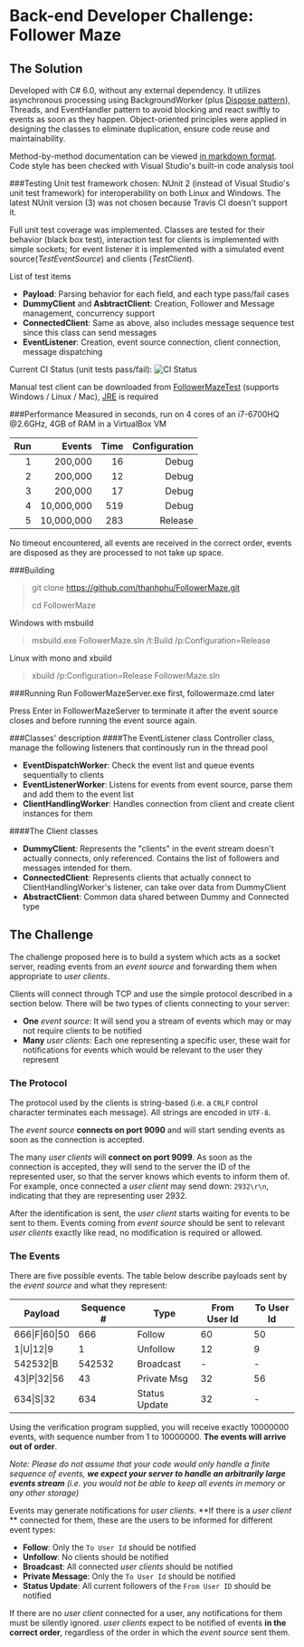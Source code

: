 # Back-end Developer Challenge: Follower Maze

## The Solution
Developed with C# 6.0, without any external dependency. It utilizes asynchronous processing using BackgroundWorker (plus [Dispose pattern](https://msdn.microsoft.com/en-us/library/b1yfkh5e(v=vs.110).aspx)), Threads, and EventHandler pattern to avoid blocking and react swiftly to events as soon as they happen. Object-oriented principles were applied in designing the classes to eliminate duplication, ensure code reuse and maintainability.

Method-by-method documentation can be viewed [in markdown format](Docs/FollowerMazeServer.GeneratedXmlDoc.md). Code style has been checked with Visual Studio's built-in code analysis tool

###Testing
Unit test framework chosen: NUnit 2 (instead of Visual Studio's unit test framework) for interoperability on both Linux and Windows. The latest NUnit version (3) was not chosen because Travis CI doesn't support it.

Full unit test coverage was implemented. Classes are tested for their behavior (black box test), interaction test for clients is implemented with simple sockets; for event listener it is implemented with a simulated event source(*TestEventSource*) and clients (*TestClient*).

List of test items
* **Payload**: Parsing behavior for each field, and each type pass/fail cases
* **DummyClient** and **AsbtractClient**: Creation, Follower and Message management, concurrency support
* **ConnectedClient**: Same as above, also includes message sequence test since this class can send messages
* **EventListener**: Creation, event source connection, client connection, message dispatching

Current CI Status (unit tests pass/fail): ![CI Status](https://travis-ci.org/thanhphu/FollowerMaze.svg?branch=master)

Manual test client can be downloaded from [FollowerMazeTest](FollowerMazeTest/Manual) (supports Windows / Linux / Mac), [JRE](http://www.oracle.com/technetwork/java/javase/downloads/jre8-downloads-2133155.html) is required

###Performance
Measured in seconds, run on 4 cores of an i7-6700HQ @2.6GHz, 4GB of RAM in a VirtualBox VM

| Run | Events     | Time | Configuration |
|----:|-----------:|-----:|--------------:|
| 1   | 200,000    | 16   |Debug|
| 2   | 200,000    | 12   |Debug|
| 3   | 200,000    | 17   |Debug|
| 4   | 10,000,000 | 519  |Debug|
| 5   | 10,000,000 | 283  |Release|

No timeout encountered, all events are received in the correct order, events are disposed as they are processed to not take up space.

###Building

>git clone https://github.com/thanhphu/FollowerMaze.git
>
>cd FollowerMaze
>

Windows with msbuild
>msbuild.exe FollowerMaze.sln /t:Build /p:Configuration=Release

Linux with mono and xbuild
>xbuild /p:Configuration=Release FollowerMaze.sln
>

###Running
Run FollowerMazeServer.exe first, followermaze.cmd later

Press Enter in FollowerMazeServer to terminate it after the event source closes and before running the event source again.

###Classes' description
####The EventListener class
Controller class, manage the following listeners that continously run in the thread pool

* **EventDispatchWorker**: Check the event list and queue events sequentially to clients
* **EventListenerWorker**: Listens for events from event source, parse them and add them to the event list
* **ClientHandlingWorker**: Handles connection from client and create client instances for them

####The Client classes

* **DummyClient**: Represents the "clients" in the event stream doesn't actually connects, only referenced. Contains the list of followers and messages intended for them.
* **ConnectedClient**: Represents clients that actually connect to ClientHandlingWorker's listener, can take over data from DummyClient
* **AbstractClient**: Common data shared between Dummy and Connected type

## The Challenge
The challenge proposed here is to build a system which acts as a socket
server, reading events from an *event source* and forwarding them when
appropriate to *user clients*.

Clients will connect through TCP and use the simple protocol described in a
section below. There will be two types of clients connecting to your server:

- **One** *event source*: It will send you a
stream of events which may or may not require clients to be notified
- **Many** *user clients*: Each one representing a specific user,
these wait for notifications for events which would be relevant to the
user they represent

### The Protocol
The protocol used by the clients is string-based (i.e. a `CRLF` control
character terminates each message). All strings are encoded in `UTF-8`.

The *event source* **connects on port 9090** and will start sending
events as soon as the connection is accepted.

The many *user clients* will **connect on port 9099**. As soon
as the connection is accepted, they will send to the server the ID of
the represented user, so that the server knows which events to
inform them of. For example, once connected a *user client* may send down:
`2932\r\n`, indicating that they are representing user 2932.

After the identification is sent, the *user client* starts waiting for
events to be sent to them. Events coming from *event source* should be
sent to relevant *user clients* exactly like read, no modification is
required or allowed.

### The Events
There are five possible events. The table below describe payloads
sent by the *event source* and what they represent:

| Payload    | Sequence #| Type         | From User Id | To User Id |
|------------|-----------|--------------|--------------|------------|
|666&#124;F&#124;60&#124;50 | 666       | Follow       | 60           | 50         |
|1&#124;U&#124;12&#124;9    | 1         | Unfollow     | 12           | 9          |
|542532&#124;B    | 542532    | Broadcast    | -            | -          |
|43&#124;P&#124;32&#124;56  | 43        | Private Msg  | 32           | 56         |
|634&#124;S&#124;32    | 634       | Status Update| 32           | -          |

Using the verification program supplied, you will receive exactly 10000000 events,
with sequence number from 1 to 10000000. **The events will arrive out of order**.

*Note: Please do not assume that your code would only handle a finite sequence
of events, **we expect your server to handle an arbitrarily large events stream**
(i.e. you would not be able to keep all events in memory or any other storage)*

Events may generate notifications for *user clients*. **If there is a
*user client* ** connected for them, these are the users to be
informed for different event types:

* **Follow**: Only the `To User Id` should be notified
* **Unfollow**: No clients should be notified
* **Broadcast**: All connected *user clients* should be notified
* **Private Message**: Only the `To User Id` should be notified
* **Status Update**: All current followers of the `From User ID` should be notified

If there are no *user client* connected for a user, any notifications
for them must be silently ignored. *user clients* expect to be notified of
events **in the correct order**, regardless of the order in which the
*event source* sent them.

